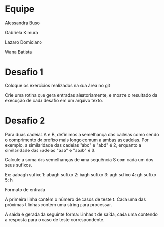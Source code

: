 # Equipe

Alessandra Buso

Gabriela Kimura

Lazaro Domiciano

Wana Batista

# Desafio 1

Coloque os exercícios realizados na sua área no git

Crie uma rotina que gera entradas aleatoriamente, e mostre o resultado da execução de cada desafio em um arquivo texto.



# Desafio 2

Para duas cadeias A e B, definimos a semelhança das cadeias como sendo o comprimento do prefixo mais longo comum a ambas as cadeias. Por exemplo, a similaridade das cadeias "abc" e "abd" é 2, enquanto a similaridade das cadeias "aaa" e "aaab" é 3.

Calcule a soma das semelhanças de uma sequência S com cada um dos seus sufixos.

Ex: aabagh sufixo 1: abagh sufixo 2: bagh sufixo 3: agh sufixo 4: gh sufixo 5: h

Formato de entrada

A primeira linha contém o número de casos de teste t. Cada uma das próximas t linhas contém uma string para processar.

A saída é gerada da seguinte forma: Linhas t de saída, cada uma contendo a resposta para o caso de teste correspondente.
